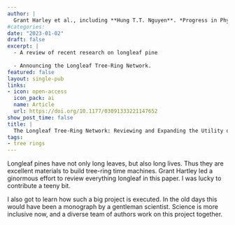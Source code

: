```yaml
---
author: |
  Grant Harley et al., including **Hung T.T. Nguyen**. *Progress in Physical Geography: Earth and Environment*
#categories:
date: "2023-01-02"
draft: false
excerpt: | 
  - A review of recent research on longleaf pine
  
  - Announcing the Longleaf Tree-Ring Network.
featured: false
layout: single-pub
links:
- icon: open-access
  icon_pack: ai
  name: Article
  url: https://doi.org/10.1177/03091333221147652
show_post_time: false
title: |
  The Longleaf Tree-Ring Network: Reviewing and Expanding the Utility of *Pinus palustris* Mill. Dendrochronological Data
tags:
- tree rings
---
```


Longleaf pines have not only long leaves, but also long lives. Thus they are excellent materials to build tree-ring time machines. Grant Hartley led a ginormous effort to review everything longleaf in this paper. I was lucky to contribute a teeny bit.

I also got to learn how such a big project is executed. In the old days this would have been a monograph by a gentleman scientist. Science is more inclusive now, and a diverse team of authors work on this project together.

<script type="text/javascript" src="https://d1bxh8uas1mnw7.cloudfront.net/assets/embed.js"></script><div data-badge-popover="right" data-badge-type="medium-donut" data-doi="10.1177/03091333221147652" data-hide-no-mentions="true" class="altmetric-embed"></div>
